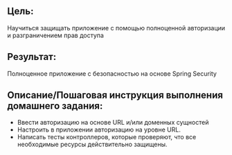 ## Цель:
Научиться защищать приложение с помощью полноценной авторизации и разграничением прав доступа
## Результат: 
Полноценное приложение с безопасностью на основе Spring Security
## Описание/Пошаговая инструкция выполнения домашнего задания:
- Ввести авторизацию на основе URL и/или доменных сущностей
- Настроить в приложении авторизацию на уровне URL.
- Написать тесты контроллеров, которые проверяют, что все необходимые ресурсы действительно защищены.
